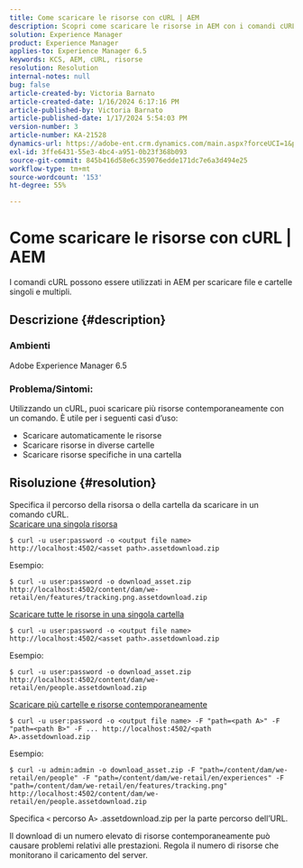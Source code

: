 ```yaml
---
title: Come scaricare le risorse con cURL | AEM
description: Scopri come scaricare le risorse in AEM con i comandi cURL.
solution: Experience Manager
product: Experience Manager
applies-to: Experience Manager 6.5
keywords: KCS, AEM, cURL, risorse
resolution: Resolution
internal-notes: null
bug: false
article-created-by: Victoria Barnato
article-created-date: 1/16/2024 6:17:16 PM
article-published-by: Victoria Barnato
article-published-date: 1/17/2024 5:54:03 PM
version-number: 3
article-number: KA-21528
dynamics-url: https://adobe-ent.crm.dynamics.com/main.aspx?forceUCI=1&pagetype=entityrecord&etn=knowledgearticle&id=e812ca79-9bb4-ee11-a569-6045bd006b25
exl-id: 3ffe6431-55e3-4bc4-a951-0b23f368b093
source-git-commit: 845b416d58e6c359076edde171dc7e6a3d494e25
workflow-type: tm+mt
source-wordcount: '153'
ht-degree: 55%

---
```


# Come scaricare le risorse con cURL | AEM


I comandi cURL possono essere utilizzati in AEM per scaricare file e cartelle singoli e multipli.

## Descrizione {#description}


### <b>Ambienti</b>

Adobe Experience Manager 6.5



### <b>Problema/Sintomi:</b>

Utilizzando un cURL, puoi scaricare più risorse contemporaneamente con un comando. È utile per i seguenti casi d’uso:

- Scaricare automaticamente le risorse
- Scaricare risorse in diverse cartelle
- Scaricare risorse specifiche in una cartella



## Risoluzione {#resolution}

Specifica il percorso della risorsa o della cartella da scaricare in un comando cURL.<br>
<u>Scaricare una singola risorsa</u>


```
$ curl -u user:password -o <output file name> http://localhost:4502/<asset path>.assetdownload.zip
```


Esempio:


```
$ curl -u user:password -o download_asset.zip http://localhost:4502/content/dam/we-retail/en/features/tracking.png.assetdownload.zip
```


<u>Scaricare tutte le risorse in una singola cartella</u>


```
$ curl -u user:password -o <output file name> http://localhost:4502/<asset path>.assetdownload.zip
```


Esempio:


```
$ curl -u user:password -o download_asset.zip http://localhost:4502/content/dam/we-retail/en/people.assetdownload.zip
```


<u>Scaricare più cartelle e risorse contemporaneamente</u>


```
$ curl -u user:password -o <output file name> -F "path=<path A>" -F "path=<path B>" -F ... http://localhost:4502/<path A>.assetdownload.zip
```


Esempio:


```
$ curl -u admin:admin -o download_asset.zip -F "path=/content/dam/we-retail/en/people" -F "path=/content/dam/we-retail/en/experiences" -F "path=/content/dam/we-retail/en/features/tracking.png" http://localhost:4502/content/dam/we-retail/en/people.assetdownload.zip
```


Specifica `<` percorso A`>` .assetdownload.zip per la parte percorso dell’URL.

Il download di un numero elevato di risorse contemporaneamente può causare problemi relativi alle prestazioni. Regola il numero di risorse che monitorano il caricamento del server.
